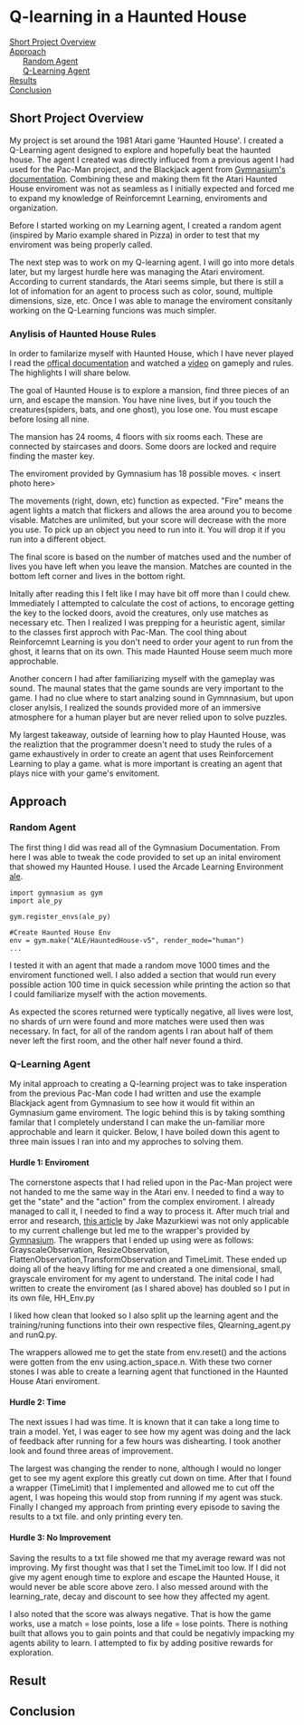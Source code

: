 # Q-learning in a Haunted House
[Short Project Overview](##_Short_Project_Overview) <br/>
[Approach](##_Approach)<br/>
&nbsp;&nbsp;&nbsp;&nbsp;&nbsp;&nbsp;[Random Agent](##_Random_Agent)<br/>
&nbsp;&nbsp;&nbsp;&nbsp;&nbsp;&nbsp;[Q-Learning Agent](##_Q-Learning_Agent)<br/>
[Results](##_Results)<br/>
[Conclusion](##_Conclusion)<br/>

## Short Project Overview

My project is set around the 1981 Atari game 'Haunted House'. I created a Q-Learning agent designed to explore and hopefully beat the haunted house. The agent I created was directly influced from a previous agent I had used for the Pac-Man project, and the Blackjack agent from [Gymnasium's documentation](https://gymnasium.farama.org/introduction/train_agent/). Combining these and making them fit the Atari Haunted House enviroment was not as seamless as I initially expected and forced me to expand my knowledge of Reinforcemnt Learning, enviroments and organization. 

Before I started working on my Learning agent, I created a random agent (inspired by Mario example shared in Pizza) in order to test that my enviroment was being properly called.

The next step was to work on my Q-learning agent. I will go into more detals later, but my largest hurdle here was managing the Atari enviroment. According to current standards, the Atari seems simple, but there is still a lot of infomation for an agent to process such as color, sound, multiple dimensions, size, etc. Once I was able to manage the enviroment consitanly working on the Q-Learning funcions was much simpler. 



### Anylisis of Haunted House Rules

In order to familarize myself with Haunted House, which I have never played I read the [offical documentation](https://atariage.com/manual_html_page.php?SoftwareLabelID=233) and watched a [video](https://www.youtube.com/watch?v=Q6m7twIkFyo) on gameply and rules. The highlights I will share below. 

The goal of Haunted House is to explore a mansion, find three pieces of an urn, and escape the mansion. You have nine lives, but if you touch the creatures(spiders, bats, and one ghost), you lose one. You must escape before losing all nine. 

The mansion has 24 rooms, 4 floors with six rooms each. These are connected by staircases and doors. Some doors are locked and require finding the master key. 

The enviroment provided by Gymnasium has 18 possible moves. 
< insert photo here>

The movements (right, down, etc) function as expected. "Fire" means the agent lights a match that flickers and allows the area around you to become visable. Matches are unlimited, but your score will decrease with the more you use. To pick up an object you need to run into it. You will drop it if you run into a different object.  

The final score is based on the number of matches used and the number of lives you have left when you leave the mansion. Matches are counted in the bottom left corner and lives in the bottom right. 

Initally after reading this I felt like I may have bit off more than I could chew. Immediately I attempted to calculate the cost of actions, to encorage getting the key to the locked doors, avoid the creatures, only use matches as necessary etc. Then I realized I was prepping for a heuristic agent, similar to the classes first approch with Pac-Man. The cool thing about Reinforcemnt Learning is you don't need to order your agent to run from the ghost, it learns that on its own. This made Haunted House seem much more approchable. 

Another concern I had after familiarizing myself with the gameplay was sound. The maunal states that the game sounds are very important to the game. I had no clue where to start analzing sound in Gymnnasium, but upon closer anylsis, I realized the sounds provided more of an immersive atmosphere for a human player but are never relied upon to solve puzzles. 

My largest takeaway, outside of learning how to play Haunted House, was the realiztion that the programmer doesn't need to study the rules of a game exhaustively in order to create an agent that uses Reinforcement Learning to play a game. what is more important is creating an agent that plays nice with your game's envitoment. 

## Approach

### Random Agent

The first thing I did was read all of the Gymnasium Documentation. From here I was able to tweak the code provided to set up an inital enviroment that showed my Haunted House. I used the Arcade Learning Environment [ale](https://ale.farama.org/index.html).

    import gymnasium as gym 
    import ale_py

    gym.register_envs(ale_py)

    #Create Haunted House Env
    env = gym.make("ALE/HauntedHouse-v5", render_mode="human") 
    ...
    

I tested it with an agent that made a random move 1000 times and the enviroment functioned well. I also added a section that would run every possible action 100 time in quick secession while printing the action so that I could familiarize myself with the action movements. 

As expected the scores returned were typtically negative, all lives were lost, no shards of urn were found and more matches were used then was necessary. In fact, for all of the random agents I ran about half of them never left the first room, and the other half never found a third. 

### Q-Learning Agent

My inital approach to creating a Q-learning project was to take insperation from the previous Pac-Man code I had written and use the example Blackjack agent from Gymnasium to see how it would fit within an Gymnasium game enviroment. The logic behind this is by taking somthing familar that I completely understand I can make the un-familiar more approchable and learn it quicker. Below, I have boiled down this agent to three main issues I ran into and my approches to solving them. 

#### Hurdle 1: Enviroment
The cornerstone aspects that I had relied upon in the Pac-Man project were not handed to me the same way in the Atari env. I needed to find a way to get the "state" and the "action" from the complex enviroment. I already managed to call it, I needed to find a way to process it. After much trial and error and research, [this article](https://medium.com/@jakemazurkiewicz6/deep-q-learning-ai-to-master-atari-games-e5d2c7862704) by Jake Mazurkiewi was not only applicable to my current challenge but led me to the wrapper's provided by [Gymnasium](https://gymnasium.farama.org/api/wrappers/#module-gymnasium.wrappers). The wrappers that I ended up using were as follows: GrayscaleObservation, ResizeObservation, FlattenObservation,TransformObservation and TimeLimit. These ended up doing all of the heavy lifting for me and created a one dimensional, small, grayscale enviroment for my agent to understand. The inital code I had written to create the enviroment (as I shared above) has doubled so I put in its own file, HH_Env.py 

I liked how clean that looked so I also split up the learning agent and the training/runing functions into their own respective files, Qlearning_agent.py and runQ.py.

The wrappers allowed me to get the state from env.reset() and the actions were gotten from the env using.action_space.n. With these two corner stones I was able to create a learning agent that functioned in the Haunted House Atari enviroment. 

#### Hurdle 2: Time

The next issues I had was time. It is known that it can take a long time to train a model. Yet, I was eager to see how my agent was doing and the lack of feedback after running for a few hours was dishearting. I took another look and found three areas of improvement. 

The largest was changing the render to none, although I would no longer get to see my agent explore this greatly cut down on time. After that I found a wrapper (TimeLimit) that I implemented and allowed me to cut off the agent, I was hopeing this would stop from running if my agent was stuck. Finally I changed my approach from printing every episode to saving the results to a txt file. and only printing every ten. 

#### Hurdle 3: No Improvement

Saving the results to a txt file showed me that my average reward was not improving. My first thought was that I set the TimeLimit too low. If I did not give my agent enough time to explore and escape the Haunted House, it would never be able score above zero. I also messed around with the learning_rate, decay and discount to see how they affected my agent. 

I also noted that the score was always negative. That is how the game works, use a match = lose points, lose a life = lose points. There is nothing built that allows you to gain points and that could be negativly impacking my agents ability to learn. I attempted to fix by adding positive rewards for exploration.

## Result 

## Conclusion
